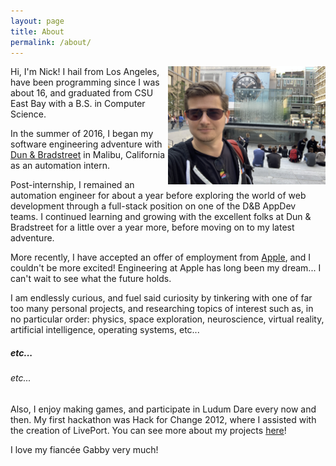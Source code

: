 ```yaml
---
layout: page
title: About
permalink: /about/
---
```


<img style="max-width: 50%;
    float: right;
    height: auto"
    src="/assets/about/about-me-3.jpeg">

Hi, I'm Nick! I hail from Los Angeles, have been programming since I was about 16, and graduated
from CSU East Bay with a B.S. in Computer Science.

In the summer of 2016, I began my software engineering adventure with [Dun & Bradstreet] in Malibu,
California as an automation intern.

Post-internship, I remained an automation engineer for about a year before exploring the world
of web development through a full-stack position on one of the D&B AppDev teams. I continued
learning and growing with the excellent folks at Dun & Bradstreet for a little over a year more,
before moving on to my latest adventure.

More recently, I have accepted an offer of employment from [Apple], and I couldn't be more excited!
Engineering at Apple has long been my dream... I can't wait to see what the future holds.

I am endlessly curious, and fuel said curiosity by tinkering with one of far too many personal
projects, and researching topics of interest such as, in no particular order: physics, space
exploration, neuroscience, virtual reality, artificial intelligence, operating systems, etc...

##### etc...

###### etc...

Also, I enjoy making games, and participate in Ludum Dare every now and then. My first hackathon
was Hack for Change 2012, where I assisted with the creation of LivePort. You can see more about my
projects [here](/projects/)!

I love my fiancée Gabby very much!

[//]: # 'External Links'
[dun & bradstreet]: https://www.dnb.com/
[apple]: https://www.apple.com/
